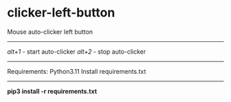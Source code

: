 # clicker-left-button
Mouse auto-clicker left button
__________________________________________________
_alt+1_ - start auto-clicker
_alt+2_ - stop auto-clicker
__________________________________________________
Requirements: Python3.11
Install requirements.txt
__________________________________________________
**pip3 install -r requirements.txt**
